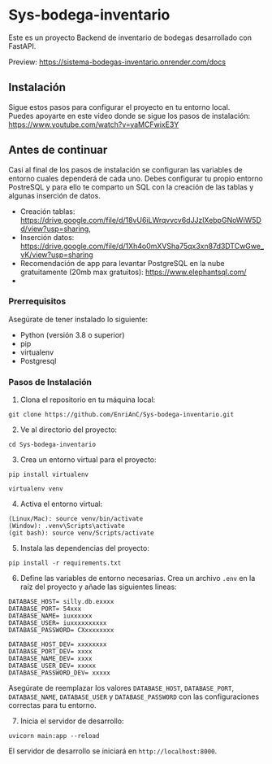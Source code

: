 # Sys-bodega-inventario

Este es un proyecto Backend de inventario de bodegas desarrollado con FastAPI.

Preview: https://sistema-bodegas-inventario.onrender.com/docs

## Instalación

Sigue estos pasos para configurar el proyecto en tu entorno local.\
Puedes apoyarte en este video donde se sigue los pasos de instalación: https://www.youtube.com/watch?v=yaMCFwixE3Y

## Antes de continuar

Casi al final de los pasos de instalación se configuran las variables de entorno cuales dependerá de cada uno. Debes configurar tu propio entorno PostreSQL y para ello te comparto un SQL con la creación de las tablas y algunas inserción de datos.
- Creación tablas: https://drive.google.com/file/d/18vU6iLWrqvvcv6dJJzlXebpGNoWiW5Dd/view?usp=sharing, 
- Inserción datos: https://drive.google.com/file/d/1Xh4o0mXVSha75qx3xn87d3DTCwGwe_vK/view?usp=sharing
- Recomendación de app para levantar PostgreSQL en la nube gratuitamente (20mb max gratuitos): https://www.elephantsql.com/
- 
### Prerrequisitos

Asegúrate de tener instalado lo siguiente:

- Python (versión 3.8 o superior)
- pip
- virtualenv
- Postgresql

### Pasos de Instalación

1. Clona el repositorio en tu máquina local:
~~~
git clone https://github.com/EnriAnC/Sys-bodega-inventario.git
~~~
2. Ve al directorio del proyecto:
~~~
cd Sys-bodega-inventario
~~~
3. Crea un entorno virtual para el proyecto:
~~~
pip install virtualenv
~~~
~~~
virtualenv venv
~~~
4. Activa el entorno virtual:
~~~
(Linux/Mac): source venv/bin/activate
(Window): .venv\Scripts\activate
(git bash): source venv/Scripts/activate
~~~
5. Instala las dependencias del proyecto:
~~~
pip install -r requirements.txt
~~~
6. Define las variables de entorno necesarias. Crea un archivo `.env` en la raíz del proyecto y añade las siguientes líneas:
~~~
DATABASE_HOST= silly.db.exxxx
DATABASE_PORT= 54xxx
DATABASE_NAME= iuxxxxxx
DATABASE_USER= iuxxxxxxxxxx
DATABASE_PASSWORD= CXxxxxxxxx

DATABASE_HOST_DEV= xxxxxxxx
DATABASE_PORT_DEV= xxxx
DATABASE_NAME_DEV= xxxx
DATABASE_USER_DEV= xxxxx
DATABASE_PASSWORD_DEV= xxxxx
~~~
Asegúrate de reemplazar los valores `DATABASE_HOST`, `DATABASE_PORT`, `DATABASE_NAME`, `DATABASE_USER` y `DATABASE_PASSWORD` con las configuraciones correctas para tu entorno.

7. Inicia el servidor de desarrollo:
~~~
uvicorn main:app --reload
~~~
El servidor de desarrollo se iniciará en `http://localhost:8000`.

